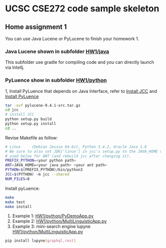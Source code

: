 # UCSC CSE272 code sample skeleton

## Home assignment 1

You can use Java Lucene or PyLucene to finish your homework 1. 

### Java Lucene shown in subfolder [HW1/java](HW1/java)

This subfolder use gradle for compiling code and you can directly launch via Intellj.
  
### PyLuence show in subfolder [HW1/python](HW1/python)

1, Install PyLuence that depends on Java Interface, refer to [Install JCC](https://lucene.apache.org/pylucene/jcc/install.html) and [Install PyLuence](https://michaelaalcorn.medium.com/how-to-use-pylucene-e2e2f540024c)

```bash
tar -xvf pylucene-9.4.1-src.tar.gz
cd jcc
# install JCC
python setup.py build
python setup.py install
cd ..
```

Revise Makefile as follow:

```bash
# Linux     (Debian Jessie 64-bit, Python 3.4.2, Oracle Java 1.8
# Be sure to also set JDK['linux'] in jcc's setup.py to the JAVA_HOME value
# used below for ANT (and rebuild jcc after changing it).
PREFIX_PYTHON=<your python path>
ANT=JAVA_HOME=<your java path> <your ant path>
PYTHON=$(PREFIX_PYTHON)/bin/python3
JCC=$(PYTHON) -m jcc --shared
NUM_FILES=8
```

Install pyLuence:

```bash
make
make test
make install
```

1. Example 1: [HW1/python/PyDemoApp.py](HW1/python/PyDemoApp.py)
2. Example 2: [HW1/python/MultiLinguisticApp.py](HW1/python/MultiLinguisticApp.py)
3. Example 3: mini-search engine lupyne [HW1/python/MultiLinguisticApp.py](HW1/python/MultiLinguisticApp.py)

```bash
pip install lupyne[graphql,rest]
```
